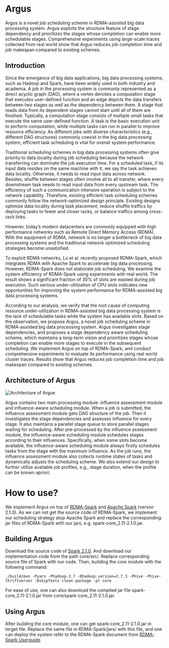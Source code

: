 # Argus

Argus is a  novel  job scheduling scheme in RDMA-assisted big data processing system. Argus exploits the structure feature of stage dependency and prioritizes the stages whose completion can enable more schedulable stages. Comprehensive experiments using large-scale traces collected from real world show that Argus reduces job completion time and job makespan compared to existing schemes.

## Introduction

Since the emergence of big data applications, big data processing systems, such as Hadoop and Spark, have been widely used in both industry and academia. A job in the processing system is commonly represented as a direct acyclic graph (DAG), where a vertex denotes a computation stage
that executes user-defined function and an edge depicts the data transfers between two stages as well as the dependency between them. A stage that reads data from its dependent stages cannot start until all of them are finished. Typically, a computation stage consists of multiple small tasks that execute the same user-defined function. A task is the basic execution unit to perform computation, while multiple tasks can run in parallel to improve resource efficiency. As different jobs with diverse characteristics (e.g., different DAG structures) commonly coexist in the big data processing system, efficient task scheduling is vital for overall system performance.

Traditional scheduling schemes in big data processing systems often give priority to data locality during job scheduling because the network transferring can dominate the job execution time. For a scheduled task, if its input data resides on the same machine with it, we say the task achieves data locality. Otherwise, it needs to read input data across network. Besides, shuffle between stages often involve all to all transfer, where every downstream task needs to read input data from every upstream task. The efficiency of such a communication intensive operation is subject to the network capability. Therefore, existing efficient task scheduling schemes commonly follow the network-optimized design principle. Existing designs optimize data locality during task placement, reduce shuffle traffics by deploying tasks to fewer and closer racks, or balance traffics among cross-rack links.

However, today’s modern datacenters are commonly equipped with high performance networks such as Remote Direct Memory Access (RDMA). With the equipment of RDMA, network is no longer a bottleneck of big data processing systems and the traditional network optimized
scheduling strategies become unsatisfied.

To exploit RDMA networks, Lu et al. recently proposed RDMA-Spark, which integrates RDMA with Apache Spark to accelerate big data processing. However, RDMA-Spark does not elaborate job scheduling. We examine the system efficiency of RDMA-Spark using experiments with real world. The result shows a significant fraction of 30% of slots are wasted during job execution. Such serious under-utilization of CPU slots indicates new opportunities for improving the system performance for RDMA-assisted big data processing systems.

According to our analysis, we verify that the root cause of computing resource under-utilization in RDMA-assisted big data processing system is the lack of schedulable tasks while the system has available slots. Based on the observation, we propose Argus, a novel job scheduling scheme in RDMA-assisted big data processing system. Argus investigates stage dependencies, and proposes a stage dependency aware scheduling scheme, which maintains a long-term vision and prioritizes stages whose completion can enable more stages to execute in the subsequent scheduling. We implement Argus on top of RDMA-Spark, and conduct comprehensive experiments to evaluate its performance using real world cluster traces. Results show that Argus reduces job completion time and job makespan compared to existing schemes.

## Architecture of Argus 

![Architecture of Argue](https://github.com/TelescopeScheduler/img-folder/blob/master/architecture.jpg)

Argus contains two main processing module: influence assessment module and influence-aware scheduling module. When a job is submitted, the influence assessment module gets DAG structure of the job. Then it investigates the stage dependencies and assesses influence for every stage. It also maintains a parallel stage queue to store parallel stages waiting for scheduling. After pre-processed by the influence assessment module, the influence-aware scheduling module schedules stages according to their influences. Specifically,
when some slots become available, the influence-aware scheduling module always firstly schedules tasks from the stage with the maximum influence. As the job runs, the influence assessment module also collects runtime states of tasks and dynamically adjusts the scheduling scheme. We also extend our design to further utilize available job profiles, e.g., stage duration, when the profile can be known apriori.

# How to use?

We implement Argus on top of [RDMA-Spark](http://hibd.cse.ohio-state.edu/#spark) and [Apache Spark](http://spark.apache.org/) (verson 2.1.0). As we can not get the source code of RDMA-Spark, we implement our scheduling strategy atop Apache Spark and replace the corresponding jar files of RDMA-Spark with our jars, e.g. spark-core_2.11-2.1.0.jar. 

## Building Argus

Download the source code of [Spark 2.1.0](https://github.com/apache/spark/tree/branch-2.1). And download our implementation code from the path core/src/. Replace corresponding source file of Spark with our code. Then, building the core module with the following command:
```
./build/mvn -Pyarn -Phadoop-2.7 -Dhadoop.version=2.7.3 -Phive -Phive-thriftserver -DskipTests clean package -pl core
```

For ease of use, one can also download the compiled jar file spark-core_2.11-2.1.0.jar from core/spark-core_2.11-2.1.0.jar.

## Using Argus
After building the core module, one can get spark-core_2.11-2.1.0.jar in terget file. Replace the same file in RDMA-Spark/jars/ with this file, and one can deploy the system refer to the RDMA-Spark document from [RDMA-Spark Userguide](http://hibd.cse.ohio-state.edu/static/media/rdma-spark/rdma-spark-0.9.5-userguide.pdf).
